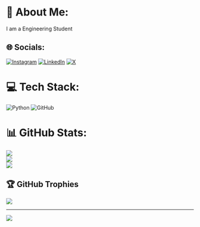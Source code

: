 # 💫 About Me:
I am a Engineering Student


## 🌐 Socials:
[![Instagram](https://img.shields.io/badge/Instagram-%23E4405F.svg?logo=Instagram&logoColor=white)](https://instagram.com/_lochangowda) [![LinkedIn](https://img.shields.io/badge/LinkedIn-%230077B5.svg?logo=linkedin&logoColor=white)](https://linkedin.com/in/lochan-gowda-t-m-067151364) [![X](https://img.shields.io/badge/X-black.svg?logo=X&logoColor=white)](https://x.com/_lochangowda) 

# 💻 Tech Stack:
![Python](https://img.shields.io/badge/python-3670A0?style=flat&logo=python&logoColor=ffdd54) ![GitHub](https://img.shields.io/badge/github-%23121011.svg?style=flat&logo=github&logoColor=white)
# 📊 GitHub Stats:
![](https://github-readme-stats.vercel.app/api?username=lochangowda10&theme=vue-dark&hide_border=true&include_all_commits=true&count_private=true)<br/>
![](https://nirzak-streak-stats.vercel.app/?user=lochangowda10&theme=vue-dark&hide_border=true)<br/>
![](https://github-readme-stats.vercel.app/api/top-langs/?username=lochangowda10&theme=vue-dark&hide_border=true&include_all_commits=true&count_private=true&layout=compact)

## 🏆 GitHub Trophies
![](https://github-profile-trophy.vercel.app/?username=lochangowda10&theme=radical&no-frame=true&no-bg=false&margin-w=4)

---
[![](https://visitcount.itsvg.in/api?id=lochangowda10&icon=0&color=0)](https://visitcount.itsvg.in)
